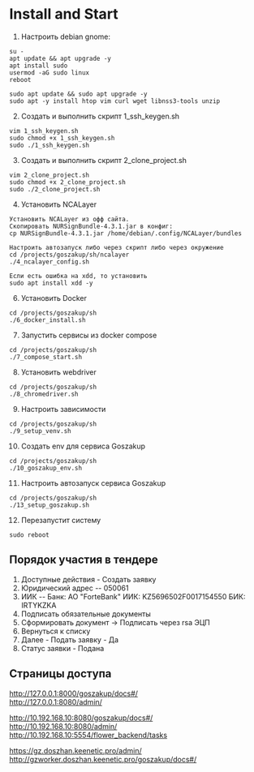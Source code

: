 # Install and Start
1. Настроить debian gnome:
```
su -  
apt update && apt upgrade -y  
apt install sudo  
usermod -aG sudo linux  
reboot  

sudo apt update && sudo apt upgrade -y  
sudo apt -y install htop vim curl wget libnss3-tools unzip
```
2. Создать и выполнить скрипт 1_ssh_keygen.sh
```
vim 1_ssh_keygen.sh
sudo chmod +x 1_ssh_keygen.sh
sudo ./1_ssh_keygen.sh
```
3. Создать и выполнить скрипт 2_clone_project.sh
```
vim 2_clone_project.sh
sudo chmod +x 2_clone_project.sh
sudo ./2_clone_project.sh
```

4. Установить NCALayer
```
Установить NCALayer из офф сайта.
Скопировать NURSignBundle-4.3.1.jar в конфиг:
cp NURSignBundle-4.3.1.jar /home/debian/.config/NCALayer/bundles

Настроить автозапуск либо через скрипт либо через окружение
cd /projects/goszakup/sh/ncalayer
./4_ncalayer_config.sh

Если есть ошибка на xdd, то установить
sudo apt install xdd -y
```
6. Установить Docker
```
cd /projects/goszakup/sh
./6_docker_install.sh
```

7. Запустить сервисы из docker compose 
```
cd /projects/goszakup/sh
./7_compose_start.sh

```
8. Установить webdriver
```
cd /projects/goszakup/sh
./8_chromedriver.sh
```
9. Настроить зависимости
```
cd /projects/goszakup/sh
./9_setup_venv.sh
```
10. Создать env для сервиса Goszakup
```
cd /projects/goszakup/sh
./10_goszakup_env.sh
```
11. Настроить автозапуск сервиса Goszakup
```
cd /projects/goszakup/sh
./13_setup_goszakup.sh
```
12. Перезапустит систему
```
sudo reboot
```


## Порядок участия в тендере
1. Доступные действия - Создать заявку 
2. Юридический адрес -- 050061  
3. ИИК -- Банк: АО "ForteBank" ИИК: KZ5696502F0017154550 БИК: IRTYKZKA 
4. Подписать обязательные документы  
5. Сформировать документ -> Подписать через rsa ЭЦП
6. Вернуться к списку
7. Далее - Подать заявку - Да
8. Статус заявки - Подана                         

## Страницы доступа
http://127.0.0.1:8000/goszakup/docs#/  
http://127.0.0.1:8080/admin/  

http://10.192.168.10:8080/goszakup/docs#/  
http://10.192.168.10:8080/admin/
http://10.192.168.10:5554/flower_backend/tasks

https://gz.doszhan.keenetic.pro/admin/
http://gzworker.doszhan.keenetic.pro/goszakup/docs#/
